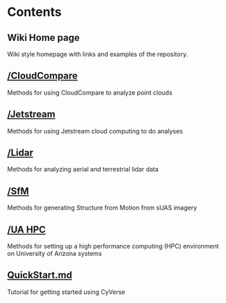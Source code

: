 # Contents

## Wiki Home page

Wiki style homepage with links and examples of the repository.

## [/CloudCompare](https://github.com/tyson-swetnam/lidar_sfm_data_fusion/tree/master/cloudcompare)

Methods for using CloudCompare to analyze point clouds

## [/Jetstream](https://github.com/tyson-swetnam/lidar_sfm_data_fusion/tree/master/jetstream)

Methods for using Jetstream cloud computing to do analyses

## [/Lidar](https://github.com/tyson-swetnam/lidar_sfm_data_fusion/tree/master/lidar)

Methods for analyzing aerial and terrestrial lidar data

## [/SfM](https://github.com/tyson-swetnam/lidar_sfm_data_fusion/tree/master/sfm)

Methods for generating Structure from Motion from sUAS imagery

## [/UA HPC](https://github.com/tyson-swetnam/lidar_sfm_data_fusion/tree/master/uahpc)

Methods for setting up a high performance computing (HPC) environment on University of Arizona systems

## [QuickStart.md](https://github.com/tyson-swetnam/lidar_sfm_data_fusion/blob/master/QUICKSTART.md)

Tutorial for getting started using CyVerse

